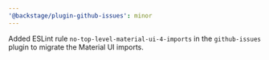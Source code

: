 ```yaml
---
'@backstage/plugin-github-issues': minor
---
```


Added ESLint rule `no-top-level-material-ui-4-imports` in the `github-issues` plugin to migrate the Material UI imports.
